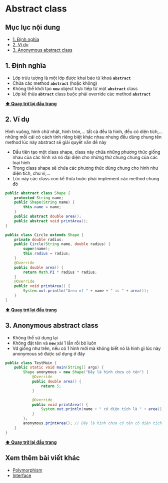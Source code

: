 # Abstract class

## Mục lục nội dung

- [1. Định nghĩa](#1-định-nghĩa)
- [2. Ví dụ](#2-ví-dụ)
- [3. Anonymous abstract class](#3-anonymous-abstract-class)

## 1. Định nghĩa

- Lớp trừu tượng là một lớp được khai báo từ khoá **`abstract`**
- Chứa các method **`abstract`** (hoặc không)
- Không thể khởi tạo **`new`** object trực tiếp từ một **`abstract`** class
- Lớp kế thừa **`abtract`** class buộc phải override các method **`abstract`**

**[⬆ Quay trở lại đầu trang](#mục-lục-nội-dung)**

## 2. Ví dụ

Hình vuông, hình chữ nhật, hình tròn,... tất cả đều là hình, đều có diện tích,... những mỗi cái có cách tính riêng biệt khác nhau nhưng đều dùng chung tên method lúc này abstract sẽ giải quyết vấn đề này

- Đầu tiên tạo một class shape, class này chứa những phương thức giống nhau của các hình và nó đại diện cho những thứ chung chung của các loại hình
- Trong class shape sẽ chứa các phương thức dùng chung cho hình như diện tích, chu vi,...
- Lúc này các class con kế thừa buộc phải implement các method chung đó

```java
public abstract class Shape {
    protected String name;
    public Shape(String name) {
        this.name = name;
    }
    public abstract double area();
    public abstract void printArea();
}

public class Circle extends Shape {
    private double radius;
    public Circle(String name, double radius) {
        super(name);
        this.radius = radius;
    }
    @Override
    public double area() {
        return Math.PI * radius * radius;
    }
    @Override
    public void printArea() {
        System.out.println("Area of " + name + " is " + area());
    }
}
```

**[⬆ Quay trở lại đầu trang](#mục-lục-nội-dung)**

## 3. Anonymous abstract class

- Không thể sử dụng lại
- Không đặt tên và **`new`** xài 1 lần rồi bỏ luôn
- Vd giống như trên, nếu có 1 hình mới mà không biết nó là hình gì lúc này anonymous sẽ được sử dụng ở đây

```java
public class TestMain {
    public static void main(String[] args) {
        Shape anonymous = new Shape("Đây là hình chưa có tên") {
            @Override
            public double area() {
                return 5;
            }

            @Override
            public void printArea() {
                System.out.println(name + " có diện tích là " + area());
            }
        };
        anonymous.printArea(); // Đây là hình chưa có tên có diện tích là 5.0
    }
}
```

**[⬆ Quay trở lại đầu trang](#mục-lục-nội-dung)**

## Xem thêm bài viết khác

- [Polymorphism](day016.md)
- [Interface](day018.md)

